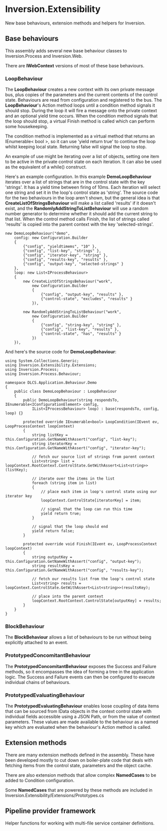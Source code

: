# Inversion.Extensibility
New base behaviours, extension methods and helpers for Inversion.

## Base behaviours
This assembly adds several new base behaviour classes to Inversion.Process and Inversion.Web.

There are **IWebContext** versions of most of these base behaviours.

### LoopBehaviour
The **LoopBehaviour** creates a new context with its own private message bus, plus copies of the parameters and the current contents of the control state. Behaviours are read from configuration and registered to the bus. The **LoopBehaviour**'s Action method loops until a condition method signals it should stop. During the loop it will fire a message onto the private context and an optional yield time occurs. When the condition method signals that the loop should stop, a virtual Finish method is called which can perform some housekeeping.

The condition method is implemented as a virtual method that returns an IEnumerable< bool >, so it can use 'yield return true' to continue the loop whilst keeping local state. Returning false will signal the loop to stop.

An example of use might be iterating over a list of objects, setting one item to be active in the private control state on each iteration. It can also be used as the
equivalent of a while() construct.

Here's an example configuration. In this example **DemoLoopBehaviour** iterates over a list of strings that are in the control state with the key 'strings'. It has a yield time between firing of 10ms. Each iteration will select one string and set it in the loop's control state as 'string'. The source code for the two behaviours in the loop aren't shown, but the general idea is that **CreateListOfStringsBehaviour** will make a list called 'results' if it doesn't exist, and the **RandomlyAddStringToListBehaviour** will use a random number generator to determine whether it should add the current string to that list. When the control method calls Finish, the list of strings called 'results' is copied into the parent context with the key 'selected-strings'.

```
new DemoLoopBehaviour("demo",
    config: new Configuration.Builder
    {
        {"config", "yieldtimems", "10" },
        {"config", "list-key", "strings" },
        {"config", "iterator-key", "string" },
        {"config", "results-key", "results" },
        {"config", "output-key", "selected-strings" }
    },
    loop: new List<IProcessBehaviour>
    {
        new CreateListOfStringsBehaviour("work",
            new Configuration.Builder
            {
                {"config", "output-key", "results" },
                {"control-state", "excludes", "results" }
            }),

        new RandomlyAddStringToListBehaviour("work",
            new Configuration.Builder
            {
                {"config", "string-key", "string" },
                {"config", "list-key", "results" },
                {"control-state", "has", "results" }
            })
    }),
```

And here's the source code for **DemoLoopBehaviour**:
```
using System.Collections.Generic;
using Inversion.Extensibility.Extensions;
using Inversion.Process;
using Inversion.Process.Behaviour;

namespace DLCS.Application.Behaviour.Demo
{
    public class DemoLoopBehaviour : LoopBehaviour
    {
        public DemoLoopBehaviour(string respondsTo, IEnumerable<IConfigurationElement> config,
            IList<IProcessBehaviour> loop) : base(respondsTo, config, loop) {}

        protected override IEnumerable<bool> LoopCondition(IEvent ev, LoopProcessContext loopContext)
        {
            string listKey = this.Configuration.GetNameWithAssert("config", "list-key");
            string iteratorKey = this.Configuration.GetNameWithAssert("config", "iterator-key");

            // fetch our source list of strings from parent context
            List<string> list = loopContext.RootContext.ControlState.GetWithAssert<List<string>>(listKey);

            // iterate over the items in the list
            foreach (string item in list)
            {
                // place each item in loop's control state using our iterator key
                loopContext.ControlState[iteratorKey] = item;

                // signal that the loop can run this time
                yield return true;
            }

            // signal that the loop should end
            yield return false;
        }

        protected override void Finish(IEvent ev, LoopProcessContext loopContext)
        {
            string outputKey = this.Configuration.GetNameWithAssert("config", "output-key");
            string resultsKey = this.Configuration.GetNameWithAssert("config", "results-key");

            // fetch our results list from the loop's control state
            List<string> results = loopContext.ControlState.GetWithAssert<List<string>>(resultsKey);

            // place into the parent context
            loopContext.RootContext.ControlState[outputKey] = results;
        }
    }
}
```

### BlockBehaviour
The **BlockBehaviour** allows a list of behaviours to be run without being
explicitly attached to an event.

### PrototypedConcomitantBehaviour
The **PrototypedConcomitantBehaviour** exposes the Success and Failure methods, so
it encompasses the idea of forming a tree in the application logic. The Success
and Failure events can then be configured to execute individual chains of
behaviours.

### PrototypedEvaluatingBehaviour
The **PrototypedEvaluatingBehaviour** enables loose coupling of data items that can
be sourced from IData objects in the context control state with individual fields accessible using a JSON Path, or from the value of context parameters. These values
are made available to the behaviour as a named key which are evaluated when
the behaviour's Action method is called.

## Extension methods
There are many extension methods defined in the assembly. These have been
developed mostly to cut down on boiler-plate code that deals with fetching items
from the control state, parameters and the object cache.

There are also extension methods that allow complex **NamedCases** to be added to Condition configuration.

Some **NamedCases** that are powered by these methods are included in Inversion.Extensibility/Extensions/Prototypes.cs

## Pipeline provider framework
Helper functions for working with multi-file service container definitions.
